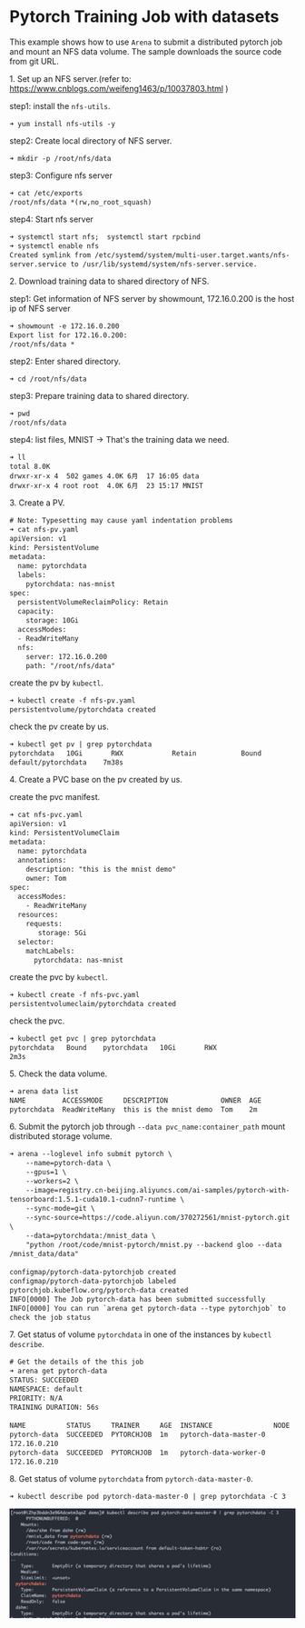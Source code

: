 # Pytorch Training Job with datasets 

This example shows how to use ``Arena`` to submit a distributed pytorch job and mount an NFS data volume. The sample downloads the source code from git URL.

1\. Set up an NFS server.(refer to: https://www.cnblogs.com/weifeng1463/p/10037803.html )

step1: install the ``nfs-utils``.

	➜ yum install nfs-utils -y

step2: Create local directory of NFS server.

	➜ mkdir -p /root/nfs/data

step3: Configure nfs server

	➜ cat /etc/exports
	/root/nfs/data *(rw,no_root_squash)

step4: Start nfs server

	➜ systemctl start nfs;  systemctl start rpcbind
	➜ systemctl enable nfs
	Created symlink from /etc/systemd/system/multi-user.target.wants/nfs-server.service to /usr/lib/systemd/system/nfs-server.service.

2\. Download training data to shared directory of NFS.

step1: Get information of NFS server by showmount, 172.16.0.200 is the host ip of NFS server

	➜ showmount -e 172.16.0.200
	Export list for 172.16.0.200:
	/root/nfs/data *


step2: Enter shared directory.

	➜ cd /root/nfs/data


step3: Prepare training data to shared directory.

	➜ pwd
	/root/nfs/data

step4: list files, MNIST -> That's the training data we need.

	➜ ll
	total 8.0K
	drwxr-xr-x 4  502 games 4.0K 6月  17 16:05 data
	drwxr-xr-x 4 root root  4.0K 6月  23 15:17 MNIST

3\. Create a PV.

	# Note: Typesetting may cause yaml indentation problems
	➜ cat nfs-pv.yaml 
	apiVersion: v1
	kind: PersistentVolume
	metadata:
	  name: pytorchdata
	  labels:
		pytorchdata: nas-mnist
	spec:
	  persistentVolumeReclaimPolicy: Retain
	  capacity:
		storage: 10Gi
	  accessModes:
	  - ReadWriteMany
	  nfs:
		server: 172.16.0.200
		path: "/root/nfs/data"

create the pv by ``kubectl``.

	➜ kubectl create -f nfs-pv.yaml
	persistentvolume/pytorchdata created

check the pv create by us.

	➜ kubectl get pv | grep pytorchdata
	pytorchdata   10Gi       RWX            Retain           Bound    default/pytorchdata    7m38s

4\. Create a PVC base on the pv created by us.

create the pvc manifest.

	➜ cat nfs-pvc.yaml
	apiVersion: v1
	kind: PersistentVolumeClaim
	metadata:
	  name: pytorchdata
	  annotations:
		description: "this is the mnist demo"
		owner: Tom
	spec:
	  accessModes:
		- ReadWriteMany
	  resources:
		requests:
		   storage: 5Gi
	  selector:
		matchLabels:
		  pytorchdata: nas-mnist

create the pvc by ``kubectl``.

	➜ kubectl create -f nfs-pvc.yaml
	persistentvolumeclaim/pytorchdata created

check the pvc.

	➜ kubectl get pvc | grep pytorchdata
	pytorchdata   Bound    pytorchdata   10Gi       RWX                           2m3s

5\. Check the data volume.

	➜ arena data list
	NAME         ACCESSMODE     DESCRIPTION             OWNER  AGE
	pytorchdata  ReadWriteMany  this is the mnist demo  Tom    2m

6\. Submit the pytorch job through ``--data pvc_name:container_path`` mount distributed storage volume.

	➜ arena --loglevel info submit pytorch \
        --name=pytorch-data \
        --gpus=1 \
        --workers=2 \
        --image=registry.cn-beijing.aliyuncs.com/ai-samples/pytorch-with-tensorboard:1.5.1-cuda10.1-cudnn7-runtime \
        --sync-mode=git \
        --sync-source=https://code.aliyun.com/370272561/mnist-pytorch.git \
        --data=pytorchdata:/mnist_data \
        "python /root/code/mnist-pytorch/mnist.py --backend gloo --data /mnist_data/data"

	configmap/pytorch-data-pytorchjob created
	configmap/pytorch-data-pytorchjob labeled
	pytorchjob.kubeflow.org/pytorch-data created
	INFO[0000] The Job pytorch-data has been submitted successfully
	INFO[0000] You can run `arena get pytorch-data --type pytorchjob` to check the job status

7\. Get status of volume ``pytorchdata`` in one of the instances by ``kubectl describe``.

	# Get the details of the this job
	➜ arena get pytorch-data
	STATUS: SUCCEEDED
	NAMESPACE: default
	PRIORITY: N/A
	TRAINING DURATION: 56s

	NAME          STATUS     TRAINER     AGE  INSTANCE               NODE
	pytorch-data  SUCCEEDED  PYTORCHJOB  1m   pytorch-data-master-0  172.16.0.210
	pytorch-data  SUCCEEDED  PYTORCHJOB  1m   pytorch-data-worker-0  172.16.0.210
	
8\. Get status of volume ``pytorchdata`` from ``pytorch-data-master-0``.

	➜ kubectl describe pod pytorch-data-master-0 | grep pytorchdata -C 3

![image](20-pytorchjob-distributed-data.png)
